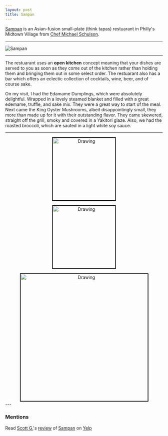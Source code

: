 ```yaml
---
layout: post
title: Sampan
---
```


[Sampan](http://www.sampanphilly.com/#sampan) is an Asian-fusion small-plate (think tapas) restuarant in Philly's Midtown Village from [Chef Michael Schulson](https://michaelschulson.com). 
 
---  
![Sampan](https://static1.squarespace.com/static/5734bf6404426234cfb0bd8c/t/5734bfa1e321402778e7589d/1463074723216/sampan_lores-180.jpg?format=2500w)

---
The restuarant uses an **open kitchen** concept meaning that your dishes are served to you as soon as they come out of the kitchen rather than holding them and bringing them out in some select order. The restuarant also has a bar which offers an eclectic collection of cocktails, wine, beer, and of course sake. 

On my visit, I had the Edamame Dumplings, which were absolutely delightful. Wrapped in a lovely steamed blanket and filled with a great edemame, truffle, and sake mix. They were a great way to start of the meal. Next came the King Oyster Mushrooms, albeit disappointingly small, they more than made up for it with their outstanding flavor. They came skewered, straight off the grill, smoky and covered in a Yakitori glaze. Also, we had the roasted broccoli, which are sauted in a light white soy sauce.

---
<div align="center">
<a><img  src="https://static1.squarespace.com/static/5734bf6404426234cfb0bd8c/576436546b8f5b3d8863889e/5764365a44024334bd65d5b6/1466185307792/sampan_lores-126.jpg?format=1500w"  alt="Drawing" style="width: 200px;border: 2px solid #111111;"/></a>

<a><img  src="https://static1.squarespace.com/static/5734bf6404426234cfb0bd8c/576436546b8f5b3d8863889e/5764365844024334bd65d5b1/1466185306189/sampan_lores-98.jpg?format=1000w" alt="Drawing" style="width: 200px; border: 2px solid #111111;"></a>

<div>
<a><img src="https://static1.squarespace.com/static/5734bf6404426234cfb0bd8c/576436546b8f5b3d8863889e/57eab3afc534a59d49fdfaef/1474999246480/sampan_lores-1.jpg?format=2500w" alt="Drawing" style="width: 407px; border: 2px solid #111111;"></a>
</div>

</div>
---

### Mentions

<div>
<span class="yelp-review" data-review-id="hQPxPDf0_4a8j_thiDk5KQ" data-hostname="www.yelp.com">Read <a href="https://www.yelp.com/user_details?userid=S3frmxN2jJzGEuM-XcBrpA" rel="nofollow noopener">Scott G.</a>'s <a href="https://www.yelp.com/biz/sampan-philadelphia-3?hrid=hQPxPDf0_4a8j_thiDk5KQ" rel="nofollow noopener">review</a> of <a href="https://www.yelp.com/biz/kZ1q0K13tFYG_ZJrVvsJHA" rel="nofollow noopener">Sampan</a> on <a href="https://www.yelp.com" rel="nofollow noopener">Yelp</a><script async="async" src="https://www.yelp.com/embed/widgets.js" type="text/javascript"></script></span>

</div>




